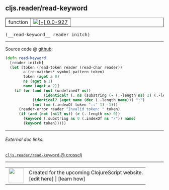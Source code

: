 ## cljs.reader/read-keyword



 <table border="1">
<tr>
<td>function</td>
<td><a href="https://github.com/cljsinfo/cljs-api-docs/tree/0.0-927"><img valign="middle" alt="[+] 0.0-927" title="Added in 0.0-927" src="https://img.shields.io/badge/+-0.0--927-lightgrey.svg"></a> </td>
</tr>
</table>


 <samp>
(__read-keyword__ reader initch)<br>
</samp>

---







Source code @ [github](https://github.com/clojure/clojurescript/blob/r2341/src/cljs/cljs/reader.cljs#L333-L347):

```clj
(defn read-keyword
  [reader initch]
  (let [token (read-token reader (read-char reader))
        a (re-matches* symbol-pattern token)
        token (aget a 0)
        ns (aget a 1)
        name (aget a 2)]
    (if (or (and (not (undefined? ns))
                 (identical? (. ns (substring (- (.-length ns) 2) (.-length ns))) ":/"))
            (identical? (aget name (dec (.-length name))) ":")
            (not (== (.indexOf token "::" 1) -1)))
      (reader-error reader "Invalid token: " token)
      (if (and (not (nil? ns)) (> (.-length ns) 0))
        (keyword (.substring ns 0 (.indexOf ns "/")) name)
        (keyword token)))))
```

<!--
Repo - tag - source tree - lines:

 <pre>
clojurescript @ r2341
└── src
    └── cljs
        └── cljs
            └── <ins>[reader.cljs:333-347](https://github.com/clojure/clojurescript/blob/r2341/src/cljs/cljs/reader.cljs#L333-L347)</ins>
</pre>

-->

---



###### External doc links:

[`cljs.reader/read-keyword` @ crossclj](http://crossclj.info/fun/cljs.reader.cljs/read-keyword.html)<br>

---

 <table>
<tr><td>
<img valign="middle" align="right" width="48px" src="http://i.imgur.com/Hi20huC.png">
</td><td>
Created for the upcoming ClojureScript website.<br>
[edit here] | [learn how]
</td></tr></table>

[edit here]:https://github.com/cljsinfo/cljs-api-docs/blob/master/cljsdoc/cljs.reader/read-keyword.cljsdoc
[learn how]:https://github.com/cljsinfo/cljs-api-docs/wiki/cljsdoc-files

<!--

This information was too distracting to show to readers, but I'll leave it
commented here since it is helpful to:

- pretty-print the data used to generate this document
- and show how to retrieve that data



The API data for this symbol:

```clj
{:ns "cljs.reader",
 :name "read-keyword",
 :type "function",
 :signature ["[reader initch]"],
 :source {:code "(defn read-keyword\n  [reader initch]\n  (let [token (read-token reader (read-char reader))\n        a (re-matches* symbol-pattern token)\n        token (aget a 0)\n        ns (aget a 1)\n        name (aget a 2)]\n    (if (or (and (not (undefined? ns))\n                 (identical? (. ns (substring (- (.-length ns) 2) (.-length ns))) \":/\"))\n            (identical? (aget name (dec (.-length name))) \":\")\n            (not (== (.indexOf token \"::\" 1) -1)))\n      (reader-error reader \"Invalid token: \" token)\n      (if (and (not (nil? ns)) (> (.-length ns) 0))\n        (keyword (.substring ns 0 (.indexOf ns \"/\")) name)\n        (keyword token)))))",
          :title "Source code",
          :repo "clojurescript",
          :tag "r2341",
          :filename "src/cljs/cljs/reader.cljs",
          :lines [333 347]},
 :full-name "cljs.reader/read-keyword",
 :full-name-encode "cljs.reader/read-keyword",
 :history [["+" "0.0-927"]]}

```

Retrieve the API data for this symbol:

```clj
;; from Clojure REPL
(require '[clojure.edn :as edn])
(-> (slurp "https://raw.githubusercontent.com/cljsinfo/cljs-api-docs/catalog/cljs-api.edn")
    (edn/read-string)
    (get-in [:symbols "cljs.reader/read-keyword"]))
```

-->
